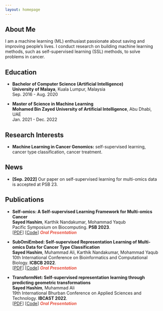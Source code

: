 ```yaml
---
layout: homepage
---
```


## About Me

I am a machine learning (ML) enthusiast passionate about saving and improving people’s lives. I conduct research on building machine learning methods, such as self-supervised learning (SSL) methods, to solve problems in cancer.

## Education

- **Bachelor of Computer Science (Artificial Intelligence)**
  <br>
  **University of Malaya**, Kuala Lumpur, Malaysia
  <br>
  Sep. 2016 - Aug. 2020
 
- **Master of Science in Machine Learning**
  <br>
  **Mohamed Bin Zayed University of Artificial Intelligence**, Abu Dhabi, UAE
  <br>
  Jan. 2021 - Dec. 2022

## Research Interests

- **Machine Learning in Cancer Genomics:** self-supervised learning, cancer type classification, cancer treatment.

## News

- **[Sep. 2022]** Our paper on self-supervised learning for multi-omics data is accepted at PSB 23.

## Publications

- **Self-omics: A Self-supervised Learning Framework for Multi-omics Cancer**
  <br>
  **Sayed Hashim**, Karthik Nandakumar, Mohammad Yaqub
  <br>
  Pacific Symposium on Biocomputing. **PSB 2023**.
  <br>
  [[PDF](https://www.worldscientific.com/doi/pdf/10.1142/9789811270611_0025)] [[Code](https://github.com/hashimsayed0/self-omics)] <strong><i style="color:#e74d3c">Oral Presentation</i></strong>

- **SubOmiEmbed: Self-supervised Representation Learning of Multi-omics Data for Cancer Type Classification**
  <br>
  **Sayed Hashim**, Muhammad Ali, Karthik Nandakumar, Mohammad Yaqub
  <br>
  10th International Conference on Bioinformatics and Computational Biology. **ICBCB 2022**.
  <br>
  [[PDF](https://ieeexplore.ieee.org/document/9802478)] [[Code](https://github.com/hashimsayed0/SubOmiEmbed)] <strong><i style="color:#e74d3c">Oral Presentation</i></strong>

- **TransformNet: Self-supervised representation learning through predicting geometric transformations**
  <br>
  **Sayed Hashim**, Muhammad Ali
  <br>
  19th International Bhurban Conference on Applied Sciences and Technology. **IBCAST 2022**.
  <br>
  [[PDF](https://arxiv.org/pdf/2202.04181.pdf)] [[Code](https://github.com/hashimsayed0/TransformNet)] <strong><i style="color:#e74d3c">Oral Presentation</i></strong>
